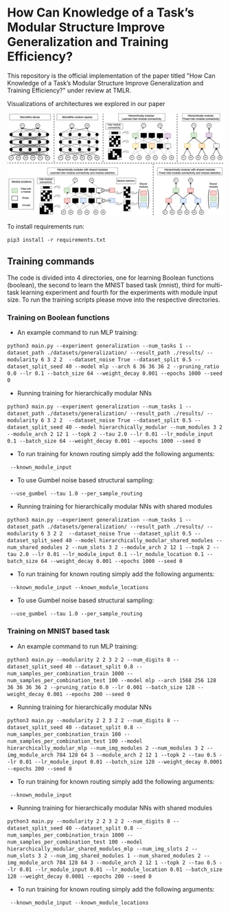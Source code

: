 # How Can Knowledge of a Task’s Modular Structure Improve Generalization and Training Efficiency?

This repository is the official implementation of the paper titled "How Can Knowledge of a Task’s Modular Structure Improve Generalization and Training Efficiency?" under review at TMLR. 

Visualizations of architectures we explored in our paper

![Alt text](images/models.png)




To install requirements run:

```setup
pip3 install -r requirements.txt
```

## Training commands

The code is divided into 4 directories, one for learning Boolean functions (boolean), the second to learn the MNIST based task (mnist), third for multi-task learning experiment and fourth for the experiments with module input size. To run the training scripts please move into the respective directories. 

### Training on Boolean functions

* An example command to run MLP training: 

```
python3 main.py --experiment generalization --num_tasks 1 --dataset_path ./datasets/generalization/ --result_path ./results/ --modularity 6 3 2 2  --dataset_noise True --dataset_split 0.5 --dataset_split_seed 40 --model mlp --arch 6 36 36 36 2 --pruning_ratio 0.0 --lr 0.1 --batch_size 64 --weight_decay 0.001 --epochs 1000 --seed 0 
```

* Running training for hierarchically modular NNs 
```
python3 main.py --experiment generalization --num_tasks 1 --dataset_path ./datasets/generalization/ --result_path ./results/ --modularity 6 3 2 2  --dataset_noise True --dataset_split 0.5 --dataset_split_seed 40 --model hierarchically_modular --num_modules 3 2 --module_arch 2 12 1 --topk 2 --tau 2.0 --lr 0.01 --lr_module_input 0.1 --batch_size 64 --weight_decay 0.001 --epochs 1000 --seed 0
```

* To run training for known routing simply add the following arguments: 
```
 --known_module_input
```
* To use Gumbel noise based structural sampling: 
```
 --use_gumbel --tau 1.0 --per_sample_routing
```
* Running training for hierarchically modular NNs with shared modules
```
python3 main.py --experiment generalization --num_tasks 1 --dataset_path ./datasets/generalization/ --result_path ./results/ --modularity 6 3 2 2  --dataset_noise True --dataset_split 0.5 --dataset_split_seed 40 --model hierarchically_modular_shared_modules --num_shared_modules 2 --num_slots 3 2 --module_arch 2 12 1 --topk 2 --tau 2.0 --lr 0.01 --lr_module_input 0.1 --lr_module_location 0.1 --batch_size 64 --weight_decay 0.001 --epochs 1000 --seed 0 
```
* To run training for known routing simply add the following arguments: 
```
 --known_module_input --known_module_locations
```
* To use Gumbel noise based structural sampling: 
```
 --use_gumbel --tau 1.0 --per_sample_routing
```

### Training on MNIST based task

* An example command to run MLP training: 

```
python3 main.py --modularity 2 2 3 2 2 --num_digits 8 --dataset_split_seed 40 --dataset_split 0.8 --num_samples_per_combination_train 1000 --num_samples_per_combination_test 100 --model mlp --arch 1568 256 128 36 36 36 36 2 --pruning_ratio 0.0 --lr 0.001 --batch_size 128 --weight_decay 0.001 --epochs 200 --seed 0
```

* Running training for hierarchically modular NNs 
```
python3 main.py --modularity 2 2 3 2 2 --num_digits 8 --dataset_split_seed 40 --dataset_split 0.8 --num_samples_per_combination_train 100 --num_samples_per_combination_test 100 --model hierarchically_modular_mlp --num_img_modules 2 --num_modules 3 2 --img_module_arch 784 128 64 3 --module_arch 2 12 1 --topk 2 --tau 0.5 --lr 0.01 --lr_module_input 0.01 --batch_size 128 --weight_decay 0.0001 --epochs 200 --seed 0
```
* To run training for known routing simply add the following arguments: 
```
 --known_module_input
```

* Running training for hierarchically modular NNs with shared modules
```
python3 main.py --modularity 2 2 3 2 2 --num_digits 8 --dataset_split_seed 40 --dataset_split 0.8 --num_samples_per_combination_train 1000 --num_samples_per_combination_test 100 --model hierarchically_modular_shared_modules_mlp --num_img_slots 2 --num_slots 3 2 --num_img_shared_modules 1 --num_shared_modules 2 --img_module_arch 784 128 64 3 --module_arch 2 12 1 --topk 2 --tau 0.5 --lr 0.01 --lr_module_input 0.01 --lr_module_location 0.01 --batch_size 128 --weight_decay 0.0001 --epochs 200 --seed 0

```
* To run training for known routing simply add the following arguments: 
```
 --known_module_input --known_module_locations
```


